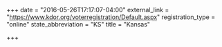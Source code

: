 +++
date = "2016-05-26T17:17:07-04:00"
external_link = "https://www.kdor.org/voterregistration/Default.aspx"
registration_type = "online"
state_abbreviation = "KS"
title = "Kansas"

+++

